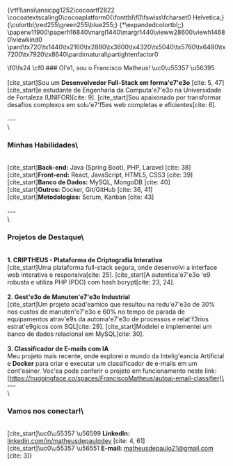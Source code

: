{\rtf1\ansi\ansicpg1252\cocoartf2822
\cocoatextscaling0\cocoaplatform0{\fonttbl\f0\fswiss\fcharset0 Helvetica;}
{\colortbl;\red255\green255\blue255;}
{\*\expandedcolortbl;;}
\paperw11900\paperh16840\margl1440\margr1440\vieww28600\viewh14680\viewkind0
\pard\tx720\tx1440\tx2160\tx2880\tx3600\tx4320\tx5040\tx5760\tx6480\tx7200\tx7920\tx8640\pardirnatural\partightenfactor0

\f0\fs24 \cf0 ### Ol\'e1, sou o Francisco Matheus! \uc0\u55357 \u56395 \
\
[cite_start]Sou um **Desenvolvedor Full-Stack em forma\'e7\'e3o** [cite: 5, 47] [cite_start]e estudante de Engenharia da Computa\'e7\'e3o na Universidade de Fortaleza (UNIFOR)[cite: 9]. [cite_start]Sou apaixonado por transformar desafios complexos em solu\'e7\'f5es web completas e eficientes[cite: 6].\
\
---\
\
### Minhas Habilidades\
\
[cite_start]**Back-end:** Java (Spring Boot), PHP, Laravel [cite: 38]\
[cite_start]**Front-end:** React, JavaScript, HTML5, CSS3 [cite: 39]\
[cite_start]**Banco de Dados:** MySQL, MongoDB [cite: 40]\
[cite_start]**Outros:** Docker, Git/GitHub [cite: 36, 41]\
[cite_start]**Metodologias:** Scrum, Kanban [cite: 43]\
\
---\
\
### Projetos de Destaque\
\
**1. CRIPTHEUS - Plataforma de Criptografia Interativa**\
[cite_start]Uma plataforma full-stack segura, onde desenvolvi a interface web interativa e responsiva[cite: 25]. [cite_start]A autentica\'e7\'e3o \'e9 robusta e utiliza PHP (PDO) com hash bcrypt[cite: 23, 24].\
\
**2. Gest\'e3o de Manuten\'e7\'e3o Industrial**\
[cite_start]Um projeto acad\'eamico que resultou na redu\'e7\'e3o de 30% nos custos de manuten\'e7\'e3o e 60% no tempo de parada de equipamentos atrav\'e9s da automa\'e7\'e3o de processos e relat\'f3rios estrat\'e9gicos com SQL[cite: 29]. [cite_start]Modelei e implementei um banco de dados relacional em MySQL[cite: 30].\
\
**3. Classificador de E-mails com IA**\
Meu projeto mais recente, onde explorei o mundo da Intelig\'eancia Artificial e **Docker** para criar e executar um classificador de e-mails em um cont\'eainer. Voc\'ea pode conferir o projeto em funcionamento neste link: [https://huggingface.co/spaces/FranciscoMatheus/autoai-email-classifier]\
\
---\
\
### Vamos nos conectar!\
\
[cite_start]\uc0\u55357 \u56599  **LinkedIn:** [linkedin.com/in/matheusdepaulodev](https://www.linkedin.com/in/matheusdepaulodev) [cite: 4, 61]\
[cite_start]\uc0\u55357 \u56551  **E-mail:** matheusdepaulo21@gmail.com [cite: 3]}